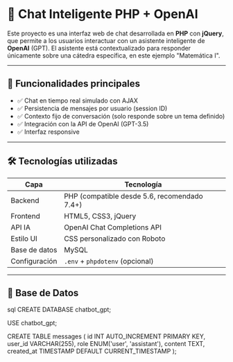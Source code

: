 # 🧠 Chat Inteligente PHP + OpenAI

Este proyecto es una interfaz web de chat desarrollada en **PHP** con **jQuery**, que permite a los usuarios interactuar con un asistente inteligente de **OpenAI** (GPT). El asistente está contextualizado para responder únicamente sobre una cátedra específica, en este ejemplo "Matemática I".

---

## 🚀 Funcionalidades principales

- ✅ Chat en tiempo real simulado con AJAX
- ✅ Persistencia de mensajes por usuario (session ID)
- ✅ Contexto fijo de conversación (solo responde sobre un tema definido)
- ✅ Integración con la API de OpenAI (GPT-3.5)
- ✅ Interfaz responsive


---

## 🛠️ Tecnologías utilizadas

| Capa        | Tecnología                |
|-------------|---------------------------|
| Backend     | PHP (compatible desde 5.6, recomendado 7.4+) |
| Frontend    | HTML5, CSS3, jQuery       |
| API IA      | OpenAI Chat Completions API |
| Estilo UI   | CSS personalizado con Roboto |
| Base de datos | MySQL                   |
| Configuración | `.env` + `phpdotenv` (opcional) |

---

## 📁 Base de Datos

sql
CREATE DATABASE chatbot_gpt;

USE chatbot_gpt;

CREATE TABLE messages (
    id INT AUTO_INCREMENT PRIMARY KEY,
    user_id VARCHAR(255),
    role ENUM('user', 'assistant'),
    content TEXT,
    created_at TIMESTAMP DEFAULT CURRENT_TIMESTAMP
);

